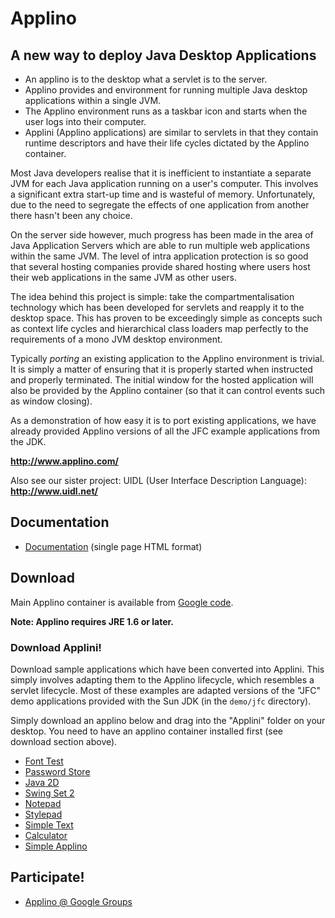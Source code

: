 # Applino #

## A new way to deploy Java Desktop Applications ##

  * An applino is to the desktop what a servlet is to the server.
  * Applino provides and environment for running multiple Java desktop applications within a single JVM.
  * The Applino environment runs as a taskbar icon and starts when the user logs into their computer.
  * Applini (Applino applications) are similar to servlets in that they contain runtime descriptors and have their life cycles dictated by the Applino container.

Most Java developers realise that it is inefficient to instantiate a separate JVM for each Java application running on a user's computer. This involves a significant extra start-up time and is wasteful of memory. Unfortunately, due to the need to segregate the effects of one application from another there hasn't been any choice.

On the server side however, much progress has been made in the area of Java Application Servers which are able to run multiple web applications within the same JVM. The level of intra application protection is so good that several hosting companies provide shared hosting where users host their web applications in the same JVM as other users.

The idea behind this project is simple: take the compartmentalisation technology which has been developed for servlets and reapply it to the desktop space. This has proven to be exceedingly simple as concepts such as context life cycles and hierarchical class loaders map perfectly to the requirements of a mono JVM desktop environment.

Typically _porting_ an existing application to the Applino environment is trivial. It is simply a matter of ensuring that it is properly started when instructed and properly terminated. The initial window for the hosted application will also be provided by the Applino container (so that it can control events such as window closing).

As a demonstration of how easy it is to port existing applications, we have already provided Applino versions of all the JFC example applications from the JDK.

**http://www.applino.com/**

Also see our sister project: UIDL (User Interface Description Language):
**http://www.uidl.net/**

## Documentation ##

  * [Documentation](http://www.applino.com/doc/index.html) (single page HTML format)

## Download ##

Main Applino container is available from [Google code](http://code.google.com/p/applino/downloads/list).

**Note: Applino requires JRE 1.6 or later.**

### Download Applini! ###

Download sample applications which have been converted into Applini. This simply involves adapting them to the Applino lifecycle, which resembles a servlet lifecycle. Most of these examples are adapted versions of the "JFC" demo applications provided with the Sun JDK (in the `demo/jfc` directory).

Simply download an applino below and drag into the "Applini" folder on your desktop. You need to have an applino container installed first (see download section above).

  * [Font Test](http://java.uidl.net/applini/FontTest.aar)
  * [Password Store](http://java.uidl.net/applini/PasswordStore.aar)
  * [Java 2D](http://java.uidl.net/applini/Java2D.aar)
  * [Swing Set 2](http://java.uidl.net/applini/SwingSet2.aar)
  * [Notepad](http://java.uidl.net/applini/Notepad.aar)
  * [Stylepad](http://java.uidl.net/applini/Stylepad.aar)
  * [Simple Text](http://java.uidl.net/applini/SimpleText.aar)
  * [Calculator](http://java.uidl.net/applini/Calculator.aar)
  * [Simple Applino](http://java.uidl.net/applini/SimpleApplino.aar)

## Participate! ##

  * [Applino @ Google Groups](http://groups.google.com/group/applino)